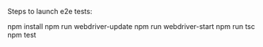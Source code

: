 Steps to launch e2e tests:

npm install
npm run webdriver-update
npm run webdriver-start
npm run tsc
npm test